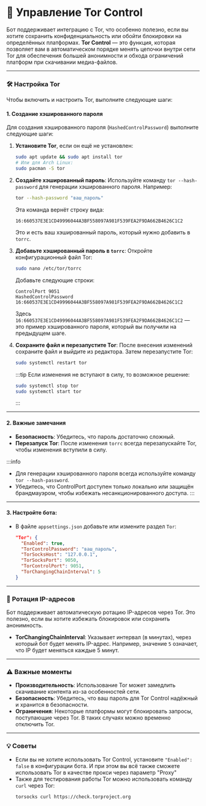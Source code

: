 # 🧅 Управление Tor Control

Бот поддерживает интеграцию с Tor, что особенно полезно, если вы хотите сохранить конфиденциальность или обойти блокировки на определённых платформах.
**Tor Control** — это функция, которая позволяет вам в автоматическом порядке менять цепочки внутри сети Tor для обеспечения большей анонимности и обхода ограничений платформ при скачивании медиа-файлов.

---

### 🛠 Настройка Tor

Чтобы включить и настроить Tor, выполните следующие шаги:

#### 1. **Создание хэшированного пароля**
Для создания хэшированного пароля (`HashedControlPassword`) выполните следующие шаги:

1. **Установите Tor**, если он ещё не установлен:
   ```bash showLineNumbers
   sudo apt update && sudo apt install tor
   # Или для Arch Linux:
   sudo pacman -S tor
   ```

2. **Создайте хэшированный пароль**:
    Используйте команду `tor --hash-password` для генерации хэшированного пароля. Например:
    ```bash showLineNumbers
    tor --hash-password "ваш_пароль"
    ```
    Эта команда вернёт строку вида:
    ```
    16:660537E3E1CD49996044A3BF558097A981F539FEA2F9DA662B4626C1C2
    ```
    Это и есть ваш хэшированный пароль, который нужно добавить в `torrc`.

3. **Добавьте хэшированный пароль в `torrc`**:
    Откройте конфигурационный файл Tor:
    ```bash showLineNumbers
    sudo nano /etc/tor/torrc
    ```
    Добавьте следующие строки:
    ```
    ControlPort 9051
    HashedControlPassword 16:660537E3E1CD49996044A3BF558097A981F539FEA2F9DA662B4626C1C2
    ```
    Здесь `16:660537E3E1CD49996044A3BF558097A981F539FEA2F9DA662B4626C1C2` — это пример хэшированного пароля, который вы получили на предыдущем шаге.

4. **Сохраните файл и перезапустите Tor**:
    После внесения изменений сохраните файл и выйдите из редактора. Затем перезапустите Tor:
    ```bash showLineNumbers
    sudo systemctl restart tor
    ```
    :::tip
    Если изменения не вступают в силу, то возможное решение:
      ```bash showLineNumbers
      sudo systemctl stop tor
      sudo systemctl start tor
      ```
    :::

---

#### 2. **Важные замечания**
- **Безопасность**: Убедитесь, что пароль достаточно сложный.
- **Перезапуск Tor**: После изменения `torrc` всегда перезапускайте Tor, чтобы изменения вступили в силу.

:::info
- Для генерации хэшированного пароля всегда используйте команду `tor --hash-password`.
- Убедитесь, что ControlPort доступен только локально или защищён брандмауэром, чтобы избежать несанкционированного доступа.
:::

---

#### 3. **Настройте бота**:
   - В файле `appsettings.json` добавьте или измените раздел `Tor`:
     ```json showLineNumbers
     "Tor": {
       "Enabled": true,
       "TorControlPassword": "ваш_пароль",
       "TorSocksHost": "127.0.0.1",
       "TorSocksPort": 9050,
       "TorControlPort": 9051,
       "TorChangingChainInterval": 5
     }
     ```

---

### 🔄 Ротация IP-адресов

Бот поддерживает автоматическую ротацию IP-адресов через Tor. Это полезно, если вы хотите избежать блокировок или сохранить анонимность.

- **TorChangingChainInterval**: Указывает интервал (в минутах), через который бот будет менять IP-адрес. Например, значение `5` означает, что IP будет меняться каждые 5 минут.

---

### ⚠️ Важные моменты

- **Производительность**: Использование Tor может замедлить скачивание контента из-за особенностей сети.
- **Безопасность**: Убедитесь, что ваш пароль для Tor Control надёжный и хранится в безопасности.
- **Ограничения**: Некоторые платформы могут блокировать запросы, поступающие через Tor. В таких случаях можно временно отключить Tor.

---

### 💡 Советы

- Если вы не хотите использовать Tor Control, установите `"Enabled": false` в конфигурации бота. И при этом вы всё также сможете использовать Tor в качестве прокси через параметр "Proxy"
- Также для тестирования работы Tor можно использовать команду `curl` через Tor:
  ```bash showLineNumbers
  torsocks curl https://check.torproject.org
  ```
